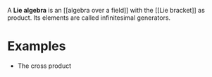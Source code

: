 A **Lie algebra** is an [[algebra over a field]] with the [[Lie bracket]] as product. Its elements are called infinitesimal generators.

# Examples

* The cross product